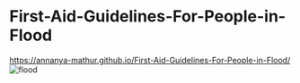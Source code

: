 # First-Aid-Guidelines-For-People-in-Flood
https://annanya-mathur.github.io/First-Aid-Guidelines-For-People-in-Flood/
![flood](https://user-images.githubusercontent.com/68476475/116003354-321cad00-a61b-11eb-9c5a-aef650f2805b.gif)

